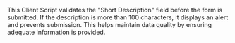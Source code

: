 This Client Script validates the "Short Description" field before the form is submitted.
 If the description is more than 100 characters, it displays an alert and prevents submission. 
This helps maintain data quality by ensuring adequate information is provided.
